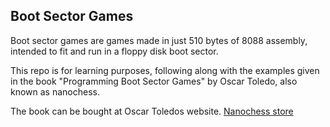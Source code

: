 ## Boot Sector Games
Boot sector games are games made in just 510 bytes of 8088 assembly, intended to fit
and run in a floppy disk boot sector.

This repo is for learning purposes, following along with the examples
given in the book "Programming Boot Sector Games" by Oscar Toledo,
also known as nanochess.

The book can be bought at Oscar Toledos website. [Nanochess store](https://nanochess.org/store.html)
